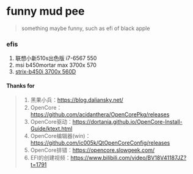 # funny mud pee
> something maybe funny, such as efi of black apple  
### efis
1. 联想小新510s出色版 i7-6567 550
2. msi b450mortar max 3700x 570
3. [strix-b450i 3700x 560D](https://github.com/willza3/macOS-strix-B450i)
#### Thanks for
> 1. 黑果小兵：https://blog.daliansky.net/
> 2. OpenCore：https://github.com/acidanthera/OpenCorePkg/releases
> 3. OpenCore驱动：https://dortania.github.io/OpenCore-Install-Guide/ktext.html
> 4. OpenCore编辑器(win)：https://github.com/ic005k/QtOpenCoreConfig/releases
> 5. OpenCore排错：https://opencore.slowgeek.com/
> 6. EFI的创建视频：https://www.bilibili.com/video/BV18V41187JZ?t=1791
